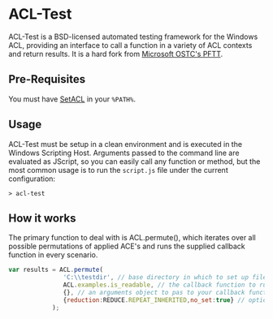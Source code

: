# ACL-Test

ACL-Test is a BSD-licensed automated testing framework for the Windows ACL, providing an interface to call a function in a variety of ACL contexts and return results. It is a hard fork from [Microsoft OSTC's PFTT](https://github.com/ostc/pftt).

## Pre-Requisites

You must have [SetACL](http://helgeklein.com/setacl/) in your `%PATH%`.

## Usage

ACL-Test must be setup in a clean environment and is executed in the Windows Scripting Host. Arguments passed to the command line are evaluated as JScript, so you can easily call any function or method, but the most common usage is to run the `script.js` file under the current configuration:

    > acl-test

## How it works

The primary function to deal with is ACL.permute(), which iterates over all possible permutations of applied ACE's and runs the supplied callback function in every scenario.

```javascript
var results = ACL.permute(
               'C:\\testdir', // base directory in which to set up filesystem objects
               ACL.examples.is_readable, // the callback function to run
               {}, // an arguments object to pas to your callback function
               {reduction:REDUCE.REPEAT_INHERITED,no_set:true} // options for the permuter.
            );
```